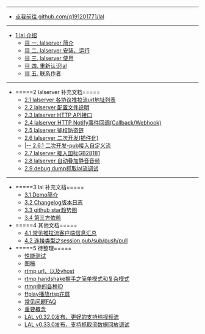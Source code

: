 * ***
* [点我前往 github.com/q191201771/lal](https://github.com/q191201771/lal)
* ***
* [1 lal 介绍](README.md)
  * [     ▦ 一. lalserver 简介](/?id=%e2%96%a6-%e4%b8%80-lalserver-%e7%ae%80%e4%bb%8b)
  * [     ▦ 二. lalserver 安装、运行](/?id=%e2%96%a6-%e4%ba%8c-lalserver-%e5%ae%89%e8%a3%85%e3%80%81%e8%bf%90%e8%a1%8c)
  * [     ▦ 三. lalserver 使用](/?id=%e2%96%a6-%e4%b8%89-lalserver-%e4%bd%bf%e7%94%a8)
  * [     ▦ 四. 重新认识lal](/?id=%e2%96%a6-%e5%9b%9b-%e9%87%8d%e6%96%b0%e8%ae%a4%e8%af%86lal)
  * [     ▦ 五. 联系作者](/?id=%e2%96%a6-%e4%ba%94-%e8%81%94%e7%b3%bb%e4%bd%9c%e8%80%85)
* ***
* =====2 lalserver 补充文档=====
  * [2.1 lalserver 各协议推拉流url地址列表](streamurllist.md)
  * [2.2 lalserver 配置文件说明](ConfigBrief.md)
  * [2.3 lalserver HTTP API接口](HTTPAPI.md)
  * [2.4 lalserver HTTP Notify事件回调(Callback/Webhook)](HTTPNotify.md)
  * [2.5 lalserver 鉴权防盗链](auth.md)
  * [2.6 lalserver 二次开发(插件化)](customize.md)
  * [|-- 2.6.1 二次开发-pub接入自定义流](customize_pub.md)
  * [2.7 lalserver 接入国标GB28181](gb28181.md)
  * [2.8 lalserver 自动叠加静音音频](dummy_audio.md)
  * [2.9 debug dump抓取lal流调试](debug_dump.md)
* ***
* =====3 lal 补充文档=====
  * [3.1 Demo简介](DEMO.md)
  * [3.2 Changelog版本日志](CHANGELOG.md)
  * [3.3 github star趋势图](StarChart.md)
  * [3.4 第三方依赖](ThirdDeps.md)
* =====4 其他文档=====
  * [4.1 常见推拉流客户端信息汇总](CommonClient.md)
  * [4.2 连接类型之session pub/sub/push/pull](Session.md)
* =====5 待整理=====
  * [性能测试](Test.md)
  * [图稿](Drawing.md)
  * [rtmp url，以及vhost](RTMPURLVhost.md)
  * [rtmp handshake握手之简单模式和复杂模式](RTMPHandshake.md)
  * [rtmp中的各种ID](RTMPID.md)
  * [ffplay播放rtsp花屏](RTSPFFPlayBlur.md)
  * [常见问题FAQ](FAQ.md)
  * [重要概念](concept.md)
  * [LAL v0.32.0发布，更好的支持纯视频流](brief_v0.32.0.md)
  * [LAL v0.33.0发布，支持抓取流数据回放调试](brief_v0.33.0.md)
